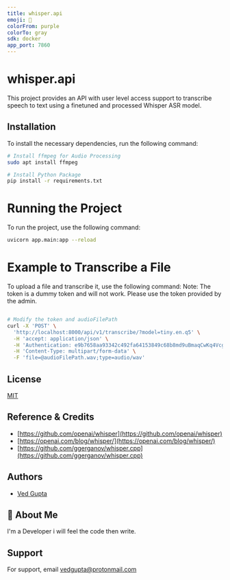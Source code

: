 ```yaml
---
title: whisper.api
emoji: 🐳
colorFrom: purple
colorTo: gray
sdk: docker
app_port: 7860
---
```


# whisper.api

This project provides an API with user level access support to transcribe speech to text using a finetuned and processed Whisper ASR model.

## Installation

To install the necessary dependencies, run the following command:

```bash
# Install ffmpeg for Audio Processing
sudo apt install ffmpeg

# Install Python Package
pip install -r requirements.txt
```

# Running the Project
To run the project, use the following command:

```bash
uvicorn app.main:app --reload
```

# Example to Transcribe a File
To upload a file and transcribe it, use the following command:
Note: The token is a dummy token and will not work. Please use the token provided by the admin.

```bash

# Modify the token and audioFilePath
curl -X 'POST' \
  'http://localhost:8000/api/v1/transcribe/?model=tiny.en.q5' \
  -H 'accept: application/json' \
  -H 'Authentication: e9b7658aa93342c492fa64153849c68b8md9uBmaqCwKq4VcgkuBD0G54FmsE8JT' \
  -H 'Content-Type: multipart/form-data' \
  -F 'file=@audioFilePath.wav;type=audio/wav'
```

## License

[MIT](https://choosealicense.com/licenses/mit/)


## Reference & Credits

- [https://github.com/openai/whisper](https://github.com/openai/whisper)
- [https://openai.com/blog/whisper/](https://openai.com/blog/whisper/)
- [https://github.com/ggerganov/whisper.cpp](https://github.com/ggerganov/whisper.cpp)

  
## Authors

- [Ved Gupta](https://www.github.com/innovatorved)

  
## 🚀 About Me
I'm a Developer i will feel the code then write.

  
## Support

For support, email vedgupta@protonmail.com